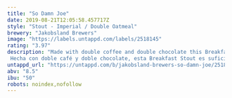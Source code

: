 ```yaml
---
title: "So Damn Joe"
date: 2019-08-21T12:05:58.457717Z
style: "Stout - Imperial / Double Oatmeal"
brewery: "Jakobsland Brewers"
image: "https://labels.untappd.com/labels/2518145"
rating: "3.97"
description: "Made with double coffee and double chocolate this Breakfast Stout is strong enough to knock your socks off!  Hecha con doble café y doble chocolate, esta Breakfast Stout es suficiente fuerte para arrancar tu día con ganas!"
untappd_url: "https://untappd.com/b/jakobsland-brewers-so-damn-joe/2518145"
abv: "8.5"
ibu: "50"
robots: noindex,nofollow
---
```

